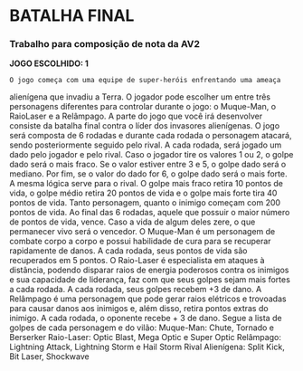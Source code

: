 <h1>BATALHA FINAL</h1>
<h3>Trabalho para composição de nota da AV2</h3>
<p>
    <strong>JOGO ESCOLHIDO: 1</strong>


    O jogo começa com uma equipe de super-heróis enfrentando uma ameaça
alienígena que invadiu a Terra. O jogador pode escolher um entre três
personagens diferentes para controlar durante o jogo: o Muque-Man, o RaioLaser e a Relâmpago.
A parte do jogo que você irá desenvolver consiste da batalha final contra o líder
dos invasores alienígenas.
O jogo será composta de 6 rodadas e durante cada rodada o personagem
atacará, sendo posteriormente seguido pelo rival. A cada rodada, será jogado
um dado pelo jogador e pelo rival. Caso o jogador tire os valores 1 ou 2, o golpe
dado será o mais fraco. Se o valor estiver entre 3 e 5, o golpe dado será o
mediano. Por fim, se o valor do dado for 6, o golpe dado será o mais forte. A
mesma lógica serve para o rival.
O golpe mais fraco retira 10 pontos de vida, o golpe médio retira 20 pontos de
vida e o golpe mais forte tira 40 pontos de vida. Tanto personagem, quanto o
inimigo começam com 200 pontos de vida. Ao final das 6 rodadas, aquele que
possuir o maior número de pontos de vida, vence. Caso a vida de algum deles
zere, o que permanecer vivo será o vencedor.
O Muque-Man é um personagem de combate corpo a corpo e possui habilidade
de cura para se recuperar rapidamente de danos. A cada rodada, seus pontos
de vida são recuperados em 5 pontos.
O Raio-Laser é especialista em ataques à distância, podendo disparar raios de
energia poderosos contra os inimigos e sua capacidade de liderança, faz com
que seus golpes sejam mais fortes a cada rodada. A cada rodada, seus golpes
recebem +3 de dano.
A Relâmpago é uma personagem que pode gerar raios elétricos e trovoadas
para causar danos aos inimigos e, além disso, retira pontos extras do inimigo. A
cada rodada, o oponente recebe + 3 de dano.
Segue a lista de golpes de cada personagem e do vilão:
Muque-Man: Chute, Tornado e Berserker
Raio-Laser: Optic Blast, Mega Optic e Super Optic
Relâmpago: Lightning Attack, Lightning Storm e Hail Storm
Rival Alienígena: Split Kick, Bit Laser, Shockwave
</p>